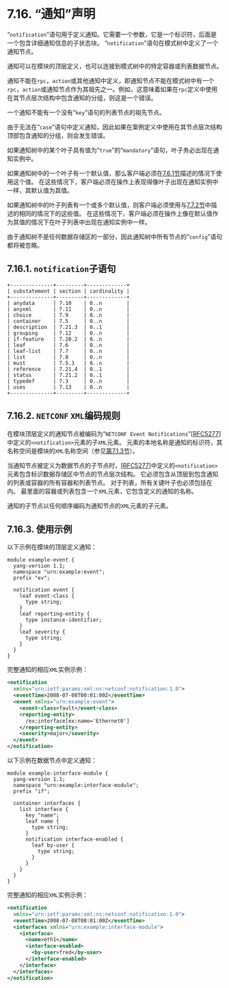 # 7.16. “通知”声明

“`notification`”语句用于定义通知。它需要一个参数，它是一个标识符，后面是一个包含详细通知信息的子状态块。 “`notification`”语句在模式树中定义了一个通知节点。

通知可以在模块的顶层定义，也可以连接到模式树中的特定容器或列表数据节点。

通知不能在`rpc`，`action`或其他通知中定义，即通知节点不能在模式树中有一个`rpc`，`action`或通知节点作为其祖先之一。例如，这意味着如果在`rpc`定义中使用在其节点层次结构中包含通知的分组，则这是一个错误。

一个通知不能有一个没有“`key`”语句的列表节点的祖先节点。

由于无法在“`case`”语句中定义通知，因此如果在案例定义中使用在其节点层次结构顶部包含通知的分组，则会发生错误。

如果通知树中的某个叶子具有值为“`true`”的“`mandatory`”语句，叶子务必出现在通知实例中。

如果通知树中的一个叶子有一个默认值，那么客户端必须在[7.6.1节](7.6.md#761-叶子的默认值)描述的情况下使用这个值。 在这些情况下，客户端必须在操作上表现得像叶子出现在通知实例中一样，其默认值为其值。

如果通知树中的叶子列表有一个或多个默认值，则客户端必须使用与[7.7.2节](7.7.md#772-叶列表的默认值)中描述的相同的情况下的这些值。 在这些情况下，客户端必须在操作上像在默认值作为其值的情况下在叶子列表中出现在通知实例中一样。

由于通知树不是任何数据存储区的一部分，因此通知树中所有节点的“`config`”语句都将被忽略。

## 7.16.1. `notification`子语句

```
+--------------+---------+-------------+
| substatement | section | cardinality |
+--------------+---------+-------------+
| anydata      | 7.10    | 0..n        |
| anyxml       | 7.11    | 0..n        |
| choice       | 7.9     | 0..n        |
| container    | 7.5     | 0..n        |
| description  | 7.21.3  | 0..1        |
| grouping     | 7.12    | 0..n        |
| if-feature   | 7.20.2  | 0..n        |
| leaf         | 7.6     | 0..n        |
| leaf-list    | 7.7     | 0..n        |
| list         | 7.8     | 0..n        |
| must         | 7.5.3   | 0..n        |
| reference    | 7.21.4  | 0..1        |
| status       | 7.21.2  | 0..1        |
| typedef      | 7.3     | 0..n        |
| uses         | 7.13    | 0..n        |
+--------------+---------+-------------+
```

## 7.16.2. `NETCONF` `XML`编码规则

在模块顶层定义的通知节点被编码为“`NETCONF Event Notifications`”[[RFC5277](https://tools.ietf.org/html/rfc5277)]中定义的`<notification>`元素的子`XML`元素。 元素的本地名称是通知的标识符，其名称空间是模块的`XML`名称空间（参见[第7.1.3节](7.1.md#713-namespace声明)）。

当通知节点被定义为数据节点的子节点时，[[RFC5277](https://tools.ietf.org/html/rfc5277)]中定义的`<notification>`元素包含标识数据存储区中节点的节点层次结构。 它必须包含从顶层到包含通知的列表或容器的所有容器和列表节点。 对于列表，所有关键叶子也必须包括在内。 最里面的容器或列表包含一个`XML`元素，它包含定义的通知的名称。

通知的子节点以任何顺序编码为通知节点的`XML`元素的子元素。

## 7.16.3. 使用示例

以下示例在模块的顶层定义通知：

```YANG
module example-event {
  yang-version 1.1;
  namespace "urn:example:event";
  prefix "ev";

  notification event {
    leaf event-class {
      type string;
    }
    leaf reporting-entity {
      type instance-identifier;
    }
    leaf severity {
      type string;
    }
  }
}
```

完整通知的相应`XML`实例示例：

```xml
<notification
  xmlns="urn:ietf:params:xml:ns:netconf:notification:1.0">
  <eventTime>2008-07-08T00:01:00Z</eventTime>
  <event xmlns="urn:example:event">
    <event-class>fault</event-class>
    <reporting-entity>
      /ex:interface[ex:name='Ethernet0']
    </reporting-entity>
    <severity>major</severity>
  </event>
</notification>
```

以下示例在数据节点中定义通知：

```YANG
module example-interface-module {
  yang-version 1.1;
  namespace "urn:example:interface-module";
  prefix "if";

  container interfaces {
    list interface {
      key "name";
      leaf name {
        type string;
      }
      notification interface-enabled {
        leaf by-user {
          type string;
        }
      }
    }
  }
}
```

完整通知的相应`XML`实例示例：

```xml
<notification
  xmlns="urn:ietf:params:xml:ns:netconf:notification:1.0">
  <eventTime>2008-07-08T00:01:00Z</eventTime>
  <interfaces xmlns="urn:example:interface-module">
    <interface>
      <name>eth1</name>
      <interface-enabled>
        <by-user>fred</by-user>
      </interface-enabled>
    </interface>
  </interfaces>
</notification>
```

